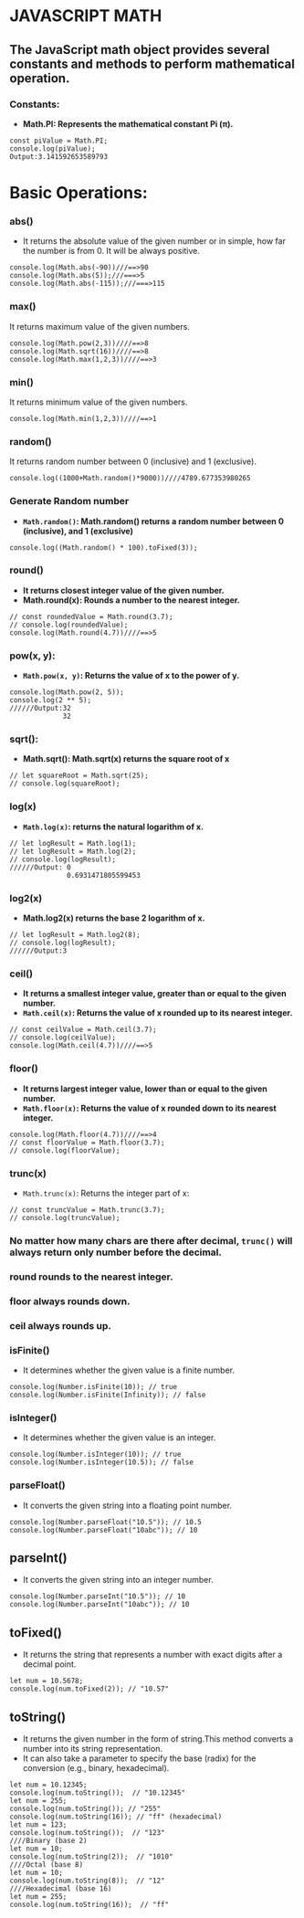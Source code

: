 # JAVASCRIPT MATH
## The JavaScript math object provides several constants and methods to perform mathematical operation. 
### Constants:
- **Math.PI: Represents the mathematical constant Pi (π).**
```
const piValue = Math.PI;
console.log(piValue);
Output:3.141592653589793
```
# Basic Operations:
### abs()
- It returns the absolute value of the given number or in simple, how far the number is from 0. It will be always positive.
```
console.log(Math.abs(-90))///==>90
console.log(Math.abs(5));///===>5
console.log(Math.abs(-115));///===>115
```
### max()
It returns maximum value of the given numbers.
```
console.log(Math.pow(2,3))////==>8
console.log(Math.sqrt(16))////==>8
console.log(Math.max(1,2,3))////==>3

```
### min()
It returns minimum value of the given numbers.
```
console.log(Math.min(1,2,3))////==>1
```
### random()
It returns random number between 0 (inclusive) and 1 (exclusive).
```
console.log((1000+Math.random()*9000))////4789.677353980265
```
### Generate Random number
- **`Math.random()`: Math.random() returns a random number between 0 (inclusive), and 1 (exclusive)**
```
console.log((Math.random() * 100).toFixed(3));
```
### round()
- **It returns closest integer value of the given number.**
- **Math.round(x): Rounds a number to the nearest integer.**
```
// const roundedValue = Math.round(3.7);
// console.log(roundedValue);
console.log(Math.round(4.7))////==>5
```
### pow(x, y):
- **`Math.pow(x, y)`: Returns the value of x to the power of y.**
```
console.log(Math.pow(2, 5));
console.log(2 ** 5);
//////Output:32
             32
```
### sqrt():
- **Math.sqrt(): Math.sqrt(x) returns the square root of x**
```
// let squareRoot = Math.sqrt(25);
// console.log(squareRoot);
```
### log(x)
- **`Math.log(x)`: returns the natural logarithm of x.**
```
// let logResult = Math.log(1);
// let logResult = Math.log(2);
// console.log(logResult);
//////Output: 0
              0.6931471805599453
```
### log2(x)
- **Math.log2(x) returns the base 2 logarithm of x.**
```
// let logResult = Math.log2(8);
// console.log(logResult);
//////Output:3
```
### ceil()
- **It returns a smallest integer value, greater than or equal to the given number.**
- **`Math.ceil(x)`: Returns the value of x rounded up to its nearest integer.**
```
// const ceilValue = Math.ceil(3.7);
// console.log(ceilValue);
console.log(Math.ceil(4.7))////==>5
```
### floor()
- **It returns largest integer value, lower than or equal to the given number.**
- **`Math.floor(x)`: Returns the value of x rounded down to its nearest integer.**
```
console.log(Math.floor(4.7))////==>4
// const floorValue = Math.floor(3.7);
// console.log(floorValue);
```
### trunc(x)
- `Math.trunc(x)`: Returns the integer part of x:
```
// const truncValue = Math.trunc(3.7);
// console.log(truncValue);
```
### No matter how many chars are there after decimal, `trunc()` will always return only number before the decimal.
### round rounds to the nearest integer.
### floor always rounds down.
### ceil always rounds up.
### isFinite()
- It determines whether the given value is a finite number.
```
console.log(Number.isFinite(10)); // true
console.log(Number.isFinite(Infinity)); // false
```
### isInteger()
- It determines whether the given value is an integer.
```
console.log(Number.isInteger(10)); // true
console.log(Number.isInteger(10.5)); // false

```
### parseFloat()
- It converts the given string into a floating point number.
```
console.log(Number.parseFloat("10.5")); // 10.5
console.log(Number.parseFloat("10abc")); // 10
```
## parseInt()
- It converts the given string into an integer number.
```
console.log(Number.parseInt("10.5")); // 10
console.log(Number.parseInt("10abc")); // 10
```
## toFixed()
- It returns the string that represents a number with exact digits after a decimal point.
```
let num = 10.5678;
console.log(num.toFixed(2)); // "10.57"

```
## toString()
- It returns the given number in the form of string.This method converts a number into its string representation.
- It can also take a parameter to specify the base (radix) for the conversion (e.g., binary, hexadecimal).
```
let num = 10.12345;
console.log(num.toString());  // "10.12345"
let num = 255;
console.log(num.toString()); // "255"
console.log(num.toString(16)); // "ff" (hexadecimal)
let num = 123;
console.log(num.toString());  // "123"
////Binary (base 2)
let num = 10;
console.log(num.toString(2));  // "1010"
////Octal (base 8)
let num = 10;
console.log(num.toString(8));  // "12"
////Hexadecimal (base 16)
let num = 255;
console.log(num.toString(16));  // "ff"
```
